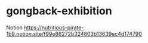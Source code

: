 # gongback-exhibition

Notion
https://nutritious-pirate-1b9.notion.site/f99e86272b324803b13639ec4d174790

